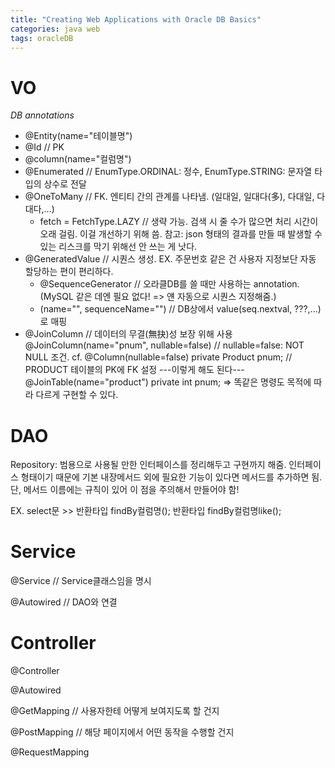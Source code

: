 ```yaml
---
title: "Creating Web Applications with Oracle DB Basics"
categories: java web
tags: oracleDB
---
```


VO
===

*DB annotations*

- @Entity(name="테이블명")
- @Id // PK
- @column(name="컬럼명")
- @Enumerated // EnumType.ORDINAL: 정수, EnumType.STRING: 문자열 타입의 상수로 전달
- @OneToMany // FK. 엔티티 간의 관계를 나타냄. (일대일, 일대다(多), 다대일, 다대다,...)
    - fetch = FetchType.LAZY // 생략 가능. 검색 시 줄 수가 많으면 처리 시간이 오래 걸림. 이걸 개선하기 위해 씀. 참고: json 형태의 결과를 만들 때 발생할 수 있는 리스크를 막기 위해선 안 쓰는 게 낫다.
- @GeneratedValue // 시퀀스 생성. EX. 주문번호 같은 건 사용자 지정보단 자동 할당하는 편이 편리하다.
    - @SequenceGenerator // 오라클DB를 쓸 때만 사용하는 annotation. (MySQL 같은 데엔 필요 없다! => 얜 자동으로 시퀀스 지정해줌.)
    - (name="", sequenceName="") // DB상에서 value(seq.nextval, ???,...)로 매핑
- @JoinColumn // 데이터의 무결(無抉)성 보장 위해 사용
  @JoinColumn(name="pnum", nullable=false) // nullable=false: NOT NULL 조건.
  cf. @Column(nullable=false)
      private Product pnum; // PRODUCT 테이블의 PK에 FK 설정
  ---이렇게 해도 된다---
    @JoinTable(name="product")
    private int pnum;
  => 똑같은 명령도 목적에 따라 다르게 구현할 수 있다.


DAO
===

Repository: 범용으로 사용될 만한 인터페이스를 정리해두고 구현까지 해줌. 인터페이스 형태이기 때문에 기본 내장메서드 외에 필요한 기능이 있다면 메서드를 추가하면 됨. 단, 메서드 이름에는 규칙이 있어 이 점을 주의해서 만들어야 함!

EX. select문 >> 반환타입 findBy컬럼명();    반환타입 findBy컬럼명like();


Service
===

@Service // Service클래스임을 명시

@Autowired // DAO와 연결


Controller
===

@Controller

@Autowired

@GetMapping // 사용자한테 어떻게 보여지도록 할 건지

@PostMapping // 해당 페이지에서 어떤 동작을 수행할 건지

@RequestMapping
